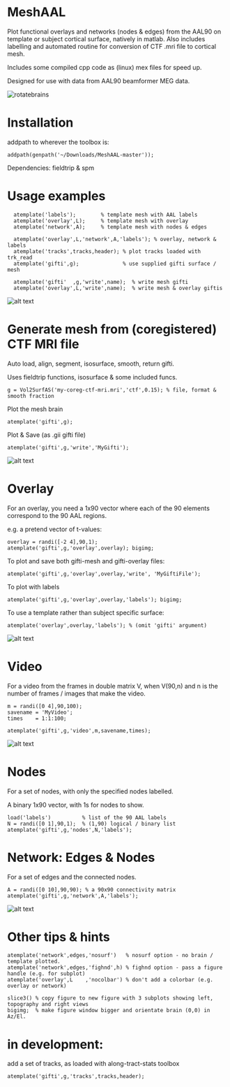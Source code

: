 # MeshAAL

Plot functional overlays and networks (nodes & edges) from the AAL90 on template or subject cortical surface, natively in matlab. Also includes labelling and automated routine for conversion of CTF .mri file to cortical mesh.

Includes some compiled cpp code as (linux) mex files for speed up.

Designed for use with data from AAL90 beamformer MEG data.

![rotatebrains](DualRotate.gif)

# Installation 
addpath to wherever the toolbox is:
```
addpath(genpath('~/Downloads/MeshAAL-master'));
```

Dependencies: fieldtrip & spm

# Usage examples
```
  atemplate('labels');        % template mesh with AAL labels
  atemplate('overlay',L);     % template mesh with overlay
  atemplate('network',A);     % template mesh with nodes & edges
  
  atemplate('overlay',L,'network',A,'labels'); % overlay, network & labels
  atemplate('tracks',tracks,header); % plot tracks loaded with trk_read
  atemplate('gifti',g);              % use supplied gifti surface / mesh 

  atemplate('gifti'  ,g,'write',name);  % write mesh gifti
  atemplate('overlay',L,'write',name);  % write mesh & overlay giftis

```

![alt text](ExampleTracksNodesLabels.gif)



# Generate mesh from (coregistered) CTF MRI file
Auto load, align, segment, isosurface, smooth, return gifti.

Uses fieldtrip functions, isosurface & some included funcs.
```
g = Vol2SurfAS('my-coreg-ctf-mri.mri','ctf',0.15); % file, format & smooth fraction
```

Plot the mesh brain
```
atemplate('gifti',g);
```

Plot & Save (as .gii gifti file)
```
atemplate('gifti',g,'write','MyGifti');
```

![alt text](ExampleMeshRotate.gif)

# Overlay
For an overlay, you need a 1x90 vector where each of the 90 elements correspond to the 90 AAL regions.

e.g. a pretend vector of t-values:
```
overlay = randi([-2 4],90,1);
atemplate('gifti',g,'overlay',overlay); bigimg;
```

To plot and save both gifti-mesh and gifti-overlay files:
```
atemplate('gifti',g,'overlay',overlay,'write', 'MyGiftiFile');
```

To plot with labels
```
atemplate('gifti',g,'overlay',overlay,'labels'); bigimg;
```

To use a template rather than subject specific surface:
```
atemplate('overlay',overlay,'labels'); % (omit 'gifti' argument)
```

![alt text](NodePowOnSurface.gif)

# Video
For a video from the frames in double matrix V, when V(90,n) and n is the number of frames / images that make the video.

```
m = randi([0 4],90,100);
savename = 'MyVideo';
times    = 1:1:100;

atemplate('gifti',g,'video',m,savename,times);   
``` 
![alt text](VideoExample.gif)

# Nodes
For a set of nodes, with only the specified nodes labelled.

A binary 1x90 vector, with 1s for nodes to show.
```
load('labels')          % list of the 90 AAL labels
N = randi([0 1],90,1);  % (1,90) logical / binary list
atemplate('gifti',g,'nodes',N,'labels');
```

# Network: Edges & Nodes
For a set of edges and the connected nodes.
```
A = randi([0 10],90,90); % a 90x90 connectivity matrix
atemplate('gifti',g,'network',A,'labels');
```

![alt text](example.gif)

# Other tips & hints
```
atemplate('network',edges,'nosurf')   % nosurf option - no brain / template plotted.
atemplate('network',edges,'fighnd',h) % fighnd option - pass a figure handle (e.g. for subplot) 
atemplate('overlay',L    ,'nocolbar') % don't add a colorbar (e.g. overlay or network)

slice3() % copy figure to new figure with 3 subplots showing left, topography and right views
bigimg;  % make figure window bigger and orientate brain (0,0) in Az/El.
```

# in development:
add a set of tracks, as loaded with along-tract-stats toolbox
```
atemplate('gifti',g,'tracks',tracks,header);
```


